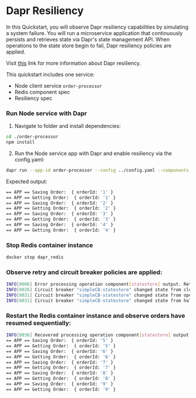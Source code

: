 # Dapr Resiliency

In this Quickstart, you will observe Dapr resiliency capabilities by simulating a system failure. You will run a microservice application that continuously persists and retrieves state via Dapr's state management API. When operations to the state store begin to fail, Dapr resiliency policies are applied.

Visit [this](https://docs.dapr.io/operations/resiliency/resiliency-overview//) link for more information about Dapr resiliency.

This quickstart includes one service:

- Node client service `order-processor` 
- Redis component spec
- Resiliency spec

### Run Node service with Dapr

1. Navigate to folder and install dependencies: 

<!-- STEP
name: Install Node dependencies
-->

```bash
cd ./order-processor
npm install
```
<!-- END_STEP -->

2. Run the Node service app with Dapr and enable resiliency via the config.yaml: 

<!-- STEP
name: Run Node publisher
expected_stdout_lines:
  - "== APP == Saving Order:  { orderId: '1' }"
  - "== APP == Getting Order:  { orderId: '1' }"
  - "Exited App successfully"
expected_stderr_lines:
working_dir: ./order-processor
output_match_mode: substring
background: true
sleep: 10
-->

```bash
dapr run --app-id order-processor --config ../config.yaml --components-path ../components/ -- npm start
```

<!-- STEP
name: Run Node publisher
expected_stdout_lines:
  - "== APP == Saving Order:  { orderId: '1' }"
  - "== APP == Getting Order:  { orderId: '1' }"
  - "Exited App successfully"
expected_stderr_lines:
working_dir: ./order-processor
output_match_mode: substring
background: true
sleep: 10
-->

Expected output: 
```bash
== APP == Saving Order:  { orderId: '1' }
== APP == Getting Order:  { orderId: '1' }
== APP == Saving Order:  { orderId: '2' }
== APP == Getting Order:  { orderId: '2' }
== APP == Saving Order:  { orderId: '3' }
== APP == Getting Order:  { orderId: '3' }
== APP == Saving Order:  { orderId: '4' }
== APP == Getting Order:  { orderId: '4' }
```
<!-- END_STEP -->

### Stop Redis container instance 

```bash
docker stop dapr_redis
```

### Observe retry and circuit breaker policies are applied:

```bash
INFO[0006] Error processing operation component[statestore] output. Retrying... 
INFO[0026] Circuit breaker "simpleCB-statestore" changed state from closed to open
INFO[0031] Circuit breaker "simpleCB-statestore" changed state from open to half-open
INFO[0031] Circuit breaker "simpleCB-statestore" changed state from half-open to open
```

### Restart the Redis container instance and observe orders have resumed sequentially:

```bash
INFO[0036] Recovered processing operation component[statestore] output.
== APP == Saving Order:  { orderId: '5' }
== APP == Getting Order:  { orderId: '5' }
== APP == Saving Order:  { orderId: '6' }
== APP == Getting Order:  { orderId: '6' }
== APP == Saving Order:  { orderId: '7' }
== APP == Getting Order:  { orderId: '7' }
== APP == Saving Order:  { orderId: '8' }
== APP == Getting Order:  { orderId: '8' }
== APP == Saving Order:  { orderId: '9' }
== APP == Getting Order:  { orderId: '9' }
```